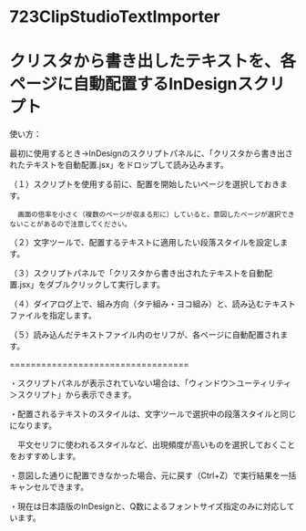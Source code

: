 # 723ClipStudioTextImporter
クリスタから書き出したテキストを、各ページに自動配置するInDesignスクリプト
==================================

使い方：

最初に使用するとき→InDesignのスクリプトパネルに、「クリスタから書き出されたテキストを自動配置.jsx」をドロップして読み込みます。

（１）スクリプトを使用する前に、配置を開始したいページを選択しておきます。

      画面の倍率を小さく（複数のページが収まる形に）していると、意図したページが選択できないことがあるので注意してください。

（２）文字ツールで、配置するテキストに適用したい段落スタイルを設定します。

（３）スクリプトパネルで「クリスタから書き出されたテキストを自動配置.jsx」をダブルクリックして実行します。

（４）ダイアログ上で、組み方向（タテ組み・ヨコ組み）と、読み込むテキストファイルを指定します。

（５）読み込んだテキストファイル内のセリフが、各ページに自動配置されます。

==================================


・スクリプトパネルが表示されていない場合は、「ウィンドウ＞ユーティリティ＞スクリプト」から表示できます。

・配置されるテキストのスタイルは、文字ツールで選択中の段落スタイルと同じになります。

　平文セリフに使われるスタイルなど、出現頻度が高いものを選択しておくことをおすすめします。
 
・意図した通りに配置できなかった場合、元に戻す（Ctrl+Z）で実行結果を一括キャンセルできます。

・現在は日本語版のInDesignと、Q数によるフォントサイズ指定のみに対応しています。

